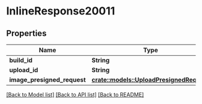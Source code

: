 # InlineResponse20011

## Properties

Name | Type | Description | Notes
------------ | ------------- | ------------- | -------------
**build_id** | **String** |  | 
**upload_id** | **String** |  | 
**image_presigned_request** | [**crate::models::UploadPresignedRequest**](UploadPresignedRequest.md) |  | 

[[Back to Model list]](../README.md#documentation-for-models) [[Back to API list]](../README.md#documentation-for-api-endpoints) [[Back to README]](../README.md)


